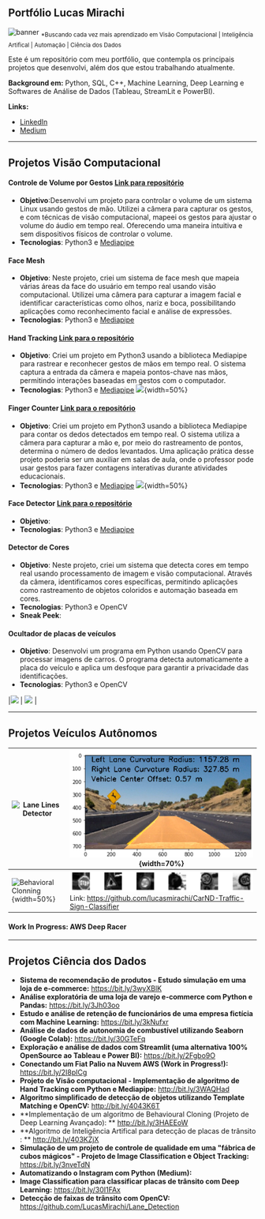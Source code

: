 ## Portfólio Lucas Mirachi
[banner]: ./banner.png "banner"
[ocultador]: ./imgs/ocultador.png "ocultador"
[ocultador2]: ./imgs/ocultador2.png "ocultador2"

![][banner]
<sub>*Buscando cada vez mais aprendizado em Visão Computacional | Inteligência Artifical | Automação | Ciência dos Dados</sub>

Este é um repositório com meu portfólio, que contempla os principais projetos que desenvolvi, além  dos que estou trabalhando atualmente.

**Background em:** Python, SQL, C++, Machine Learning, Deep Learning e Softwares de Análise de Dados (Tableau, StreamLit e PowerBI).

**Links:**
* [LinkedIn](https://www.linkedin.com/in/lucasmirachi)
* [Medium]()

---

## Projetos Visão Computacional
#### Controle de Volume por Gestos [Link para repositório]()
* **Objetivo**:Desenvolvi um projeto para controlar o volume de um sistema Linux usando gestos de mão. Utilizei a câmera para capturar os gestos, e com técnicas de visão computacional, mapeei os gestos para ajustar o volume do áudio em tempo real. Oferecendo uma maneira intuitiva e sem dispositivos físicos de controlar o volume.
* **Tecnologias**: Python3 e [Mediapipe](https://developers.google.com/mediapipe)
![]()


#### Face Mesh
* **Objetivo**: Neste projeto, criei um sistema de face mesh que mapeia várias áreas da face do usuário em tempo real usando visão computacional. Utilizei uma câmera para capturar a imagem facial e identificar características como olhos, nariz e boca, possibilitando aplicações como reconhecimento facial e análise de expressões.
* **Tecnologias**: Python3 e [Mediapipe](https://developers.google.com/mediapipe)

#### Hand Tracking [Link para o repositório](https://github.com/lucasmirachi/hand-tracking)
* **Objetivo**: Criei um projeto em Python3 usando a biblioteca Mediapipe para rastrear e reconhecer gestos de mãos em tempo real. O sistema captura a entrada da câmera e mapeia pontos-chave nas mãos, permitindo interações baseadas em gestos com o computador.
* **Tecnologias**: Python3 e [Mediapipe](https://developers.google.com/mediapipe)
![](https://github.com/lucasmirachi/hand-tracking/raw/main/images/handtracking.gif){width=50%}

#### Finger Counter [Link para o repositório](https://github.com/lucasmirachi/finger-counter)
* **Objetivo**: Criei um projeto em Python3 usando a biblioteca Mediapipe para contar os dedos detectados em tempo real. O sistema utiliza a câmera para capturar a mão e, por meio do rastreamento de pontos, determina o número de dedos levantados. Uma aplicação prática desse projeto poderia ser um auxiliar em salas de aula, onde o professor pode usar gestos para fazer contagens interativas durante atividades educacionais.
* **Tecnologias**: Python3 e [Mediapipe](https://developers.google.com/mediapipe)
![](https://github.com/lucasmirachi/finger-counter/raw/main/finger_counter.gif){width=50%}


#### Face Detector [Link para o repositório](https://github.com/lucasmirachi/Face-Detection)
* **Objetivo**: 
* **Tecnologias**: Python3 e [Mediapipe](https://developers.google.com/mediapipe)

#### Detector de Cores
* **Objetivo**: Neste projeto, criei um sistema que detecta cores em tempo real usando processamento de imagem e visão computacional. Através da câmera, identificamos cores específicas, permitindo aplicações como rastreamento de objetos coloridos e automação baseada em cores.
* **Tecnologias**: Python3 e OpenCV
* **Sneak Peek**:

#### Ocultador de placas de veículos
* **Objetivo**: Desenvolvi um programa em Python usando OpenCV para processar imagens de carros. O programa detecta automaticamente a placa do veículo e aplica um desfoque para garantir a privacidade das identificações.
* **Tecnologias**: Python3 e OpenCV

|![](ocultador) | ![](ocultador2) |


---

## Projetos Veículos Autônomos

| ![Lane Lines Detector](https://github.com/lucasmirachi/CarND-LaneLines-P1/raw/master/examples/non_blinking_lines.gif) | ![Advanced Lane Lines Detection](https://github.com/lucasmirachi/CarND-Advanced-Lane-Lines/blob/main/images_writeup/advanced_lane_finding.png?raw=true){width=70%} |
| --------------------------------- | --------------------------------- |
|![Behavioral Clonning](https://github.com/lucasmirachi/CarND-Behavioral-Cloning-P4/raw/master/writeup_imgs/after_balancing.gif){width=50%}| ![Classificador de Placas de Trânsito](https://github.com/lucasmirachi/CarND-Traffic-Sign-Classifier/raw/main/examples/augmented.png) Link: https://github.com/lucasmirachi/CarND-Traffic-Sign-Classifier |


#### Work In Progress: AWS Deep Racer

---

## Projetos Ciência dos Dados

* **Sistema de recomendação de produtos - Estudo simulação em uma loja de e-commerce:** https://bit.ly/3wyXBlK
* **Análise exploratória de uma loja de varejo e-commerce com Python e Pandas:** https://bit.ly/3Jh03oo
* **Estudo e análise de retenção de funcionários de uma empresa fictícia com Machine Learning:** https://bit.ly/3kNufxr
* **Análise de dados de autonomia de combustível utilizando Seaborn (Google Colab):** https://bit.ly/30GTeFq
* **Exploração e análise de dados com Streamlit (uma alternativa 100% OpenSource ao Tableau e Power BI):** https://bit.ly/2Fgbo9O
* **Conectando um Fiat Palio na Nuvem AWS (Work in Progress!):** https://bit.ly/2I8pICg
* **Projeto de Visão computacional - Implementação de algoritmo de Hand Tracking com Python e Mediapipe:** http://bit.ly/3WAQHad
* **Algoritmo simplificado de detecção de objetos utilizando Template Matching e OpenCV:** http://bit.ly/4043K6T
* **Implementação de um algoritmo de Behavioural Cloning (Projeto de Deep Learning Avançado): ** http://bit.ly/3HAEEoW
* **Algoritmo de Inteligência Artifical para detecção de placas de trânsito : ** http://bit.ly/403KZjX
* **Simulação de um projeto de controle de qualidade em uma "fábrica de cubos mágicos" - Projeto de Image Classification e Object Tracking:** https://bit.ly/3nveTdN
* **Automatizando o Instagram com Python (Medium):**
* **Image Classification para classificar placas de trânsito com Deep Learning:** https://bit.ly/30I1FAx
* **Detecção de faixas de trânsito com OpenCV:** https://github.com/LucasMirachi/Lane_Detection